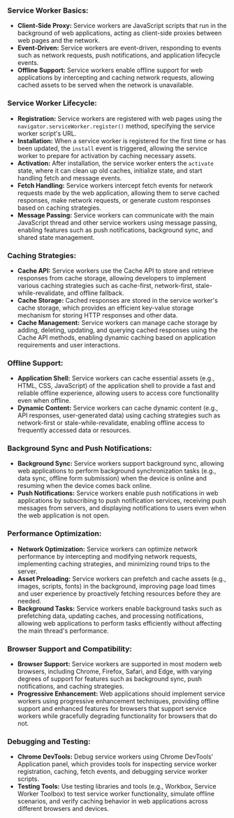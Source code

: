 ### Service Worker Basics:
- **Client-Side Proxy:** Service workers are JavaScript scripts that run in the background of web applications, acting as client-side proxies between web pages and the network.
- **Event-Driven:** Service workers are event-driven, responding to events such as network requests, push notifications, and application lifecycle events.
- **Offline Support:** Service workers enable offline support for web applications by intercepting and caching network requests, allowing cached assets to be served when the network is unavailable.

### Service Worker Lifecycle:
- **Registration:** Service workers are registered with web pages using the `navigator.serviceWorker.register()` method, specifying the service worker script's URL.
- **Installation:** When a service worker is registered for the first time or has been updated, the `install` event is triggered, allowing the service worker to prepare for activation by caching necessary assets.
- **Activation:** After installation, the service worker enters the `activate` state, where it can clean up old caches, initialize state, and start handling fetch and message events.
- **Fetch Handling:** Service workers intercept fetch events for network requests made by the web application, allowing them to serve cached responses, make network requests, or generate custom responses based on caching strategies.
- **Message Passing:** Service workers can communicate with the main JavaScript thread and other service workers using message passing, enabling features such as push notifications, background sync, and shared state management.

### Caching Strategies:
- **Cache API:** Service workers use the Cache API to store and retrieve responses from cache storage, allowing developers to implement various caching strategies such as cache-first, network-first, stale-while-revalidate, and offline fallback.
- **Cache Storage:** Cached responses are stored in the service worker's cache storage, which provides an efficient key-value storage mechanism for storing HTTP responses and other data.
- **Cache Management:** Service workers can manage cache storage by adding, deleting, updating, and querying cached responses using the Cache API methods, enabling dynamic caching based on application requirements and user interactions.

### Offline Support:
- **Application Shell:** Service workers can cache essential assets (e.g., HTML, CSS, JavaScript) of the application shell to provide a fast and reliable offline experience, allowing users to access core functionality even when offline.
- **Dynamic Content:** Service workers can cache dynamic content (e.g., API responses, user-generated data) using caching strategies such as network-first or stale-while-revalidate, enabling offline access to frequently accessed data or resources.

### Background Sync and Push Notifications:
- **Background Sync:** Service workers support background sync, allowing web applications to perform background synchronization tasks (e.g., data sync, offline form submission) when the device is online and resuming when the device comes back online.
- **Push Notifications:** Service workers enable push notifications in web applications by subscribing to push notification services, receiving push messages from servers, and displaying notifications to users even when the web application is not open.

### Performance Optimization:
- **Network Optimization:** Service workers can optimize network performance by intercepting and modifying network requests, implementing caching strategies, and minimizing round trips to the server.
- **Asset Preloading:** Service workers can prefetch and cache assets (e.g., images, scripts, fonts) in the background, improving page load times and user experience by proactively fetching resources before they are needed.
- **Background Tasks:** Service workers enable background tasks such as prefetching data, updating caches, and processing notifications, allowing web applications to perform tasks efficiently without affecting the main thread's performance.

### Browser Support and Compatibility:
- **Browser Support:** Service workers are supported in most modern web browsers, including Chrome, Firefox, Safari, and Edge, with varying degrees of support for features such as background sync, push notifications, and caching strategies.
- **Progressive Enhancement:** Web applications should implement service workers using progressive enhancement techniques, providing offline support and enhanced features for browsers that support service workers while gracefully degrading functionality for browsers that do not.

### Debugging and Testing:
- **Chrome DevTools:** Debug service workers using Chrome DevTools' Application panel, which provides tools for inspecting service worker registration, caching, fetch events, and debugging service worker scripts.
- **Testing Tools:** Use testing libraries and tools (e.g., Workbox, Service Worker Toolbox) to test service worker functionality, simulate offline scenarios, and verify caching behavior in web applications across different browsers and devices.

